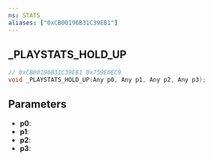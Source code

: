 ```yaml
---
ns: STATS
aliases: ["0xCB00196B31C39EB1"]
---
```

## _PLAYSTATS_HOLD_UP

```c
// 0xCB00196B31C39EB1 0x759E0EC9
void _PLAYSTATS_HOLD_UP(Any p0, Any p1, Any p2, Any p3);
```

## Parameters
* **p0**:
* **p1**:
* **p2**:
* **p3**:

